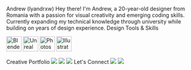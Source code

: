 Andrew (lyandrxw)
Hey there! I'm Andrew, a 20-year-old designer from Romania with a passion for visual creativity and emerging coding skills. Currently expanding my technical knowledge through university while building on years of design experience.
Design Tools & Skills
<p align="left">
  <img src="https://upload.wikimedia.org/wikipedia/commons/3/3c/Logo_Blender.svg" alt="Blender" width="40" height="40"/>
  <img src="https://upload.wikimedia.org/wikipedia/commons/d/da/Unreal_Engine_Logo.svg" alt="Unreal Engine" width="40" height="40"/>
  <img src="https://upload.wikimedia.org/wikipedia/commons/a/af/Adobe_Photoshop_CC_icon.svg" alt="Photoshop" width="40" height="40"/>
  <img src="https://upload.wikimedia.org/wikipedia/commons/f/fb/Adobe_Illustrator_CC_icon.svg" alt="Illustrator" width="40" height="40"/>
</p>
Creative Portfolio
<img src="https://img.shields.io/badge/Behance-%231769FF.svg?style=for-the-badge&logo=behance&logoColor=white" />
<img src="https://img.shields.io/badge/ArtStation-%2313AFF0.svg?style=for-the-badge&logo=ArtStation&logoColor=white" />
<img src="https://img.shields.io/badge/Instagram-%23E4405F.svg?style=for-the-badge&logo=Instagram&logoColor=white" />
Let's Connect
<img src="https://img.shields.io/badge/Instagram-%23E4405F.svg?style=for-the-badge&logo=Instagram&logoColor=white" />
<img src="https://img.shields.io/badge/Discord-%235865F2.svg?style=for-the-badge&logo=discord&logoColor=white" />
